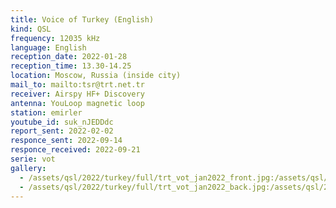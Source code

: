 ```yaml
---
title: Voice of Turkey (English)
kind: QSL
frequency: 12035 kHz
language: English
reception_date: 2022-01-28
reception_time: 13.30-14.25
location: Moscow, Russia (inside city)
mail_to: mailto:tsr@trt.net.tr
receiver: Airspy HF+ Discovery
antenna: YouLoop magnetic loop
station: emirler
youtube_id: suk_nJEDDdc
report_sent: 2022-02-02
responce_sent: 2022-09-14
responce_received: 2022-09-21
serie: vot
gallery:
  - /assets/qsl/2022/turkey/full/trt_vot_jan2022_front.jpg:/assets/qsl/2022/turkey/small/trt_vot_jan2022_front.jpg
  - /assets/qsl/2022/turkey/full/trt_vot_jan2022_back.jpg:/assets/qsl/2022/turkey/small/trt_vot_jan2022_back.jpg
---
```

